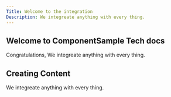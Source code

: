 ```yaml
---
Title: Welcome to the integration
Description: We integreate anything with every thing.
---
```


## Welcome to ComponentSample Tech docs

Congratulations, We integreate anything with every thing.

## Creating Content

We integreate anything with every thing.